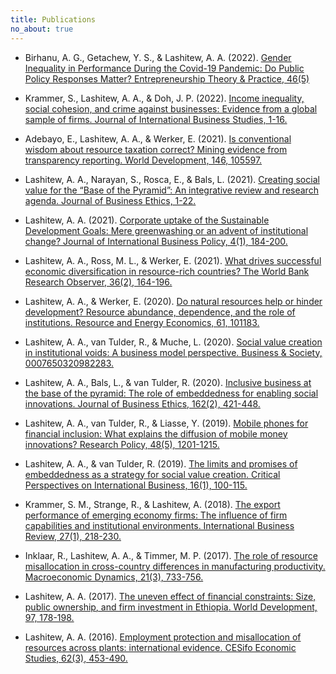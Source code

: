 ```yaml
---
title: Publications
no_about: true
---
```


- Birhanu, A. G., Getachew, Y. S., & Lashitew, A. A. (2022). [Gender Inequality in Performance During the Covid-19 Pandemic: Do Public Policy Responses Matter? Entrepreneurship Theory & Practice, 46(5)](https://journals.sagepub.com/doi/full/10.1177/10422587221077222)

- Krammer, S., Lashitew, A. A., & Doh, J. P. (2022). [Income inequality, social cohesion, and crime against businesses: Evidence from a global sample of firms. Journal of International Business Studies, 1-16.](https://link.springer.com/article/10.1057/s41267-022-00535-5)

- Adebayo, E., Lashitew, A. A., & Werker, E. (2021). [Is conventional wisdom about resource taxation correct? Mining evidence from transparency reporting. World Development, 146, 105597.](https://www.sciencedirect.com/science/article/pii/S0305750X21002126)

- Lashitew, A. A., Narayan, S., Rosca, E., & Bals, L. (2021). [Creating social value for the “Base of the Pyramid”: An integrative review and research agenda. Journal of Business Ethics, 1-22.](https://link.springer.com/article/10.1007/s10551-020-04710-2)

- Lashitew, A. A. (2021). [Corporate uptake of the Sustainable Development Goals: Mere greenwashing or an advent of institutional change? Journal of International Business Policy, 4(1), 184-200.](https://ideas.repec.org/a/pal/joibpo/v4y2021i1d10.1057_s42214-020-00092-4.html)

- Lashitew, A. A., Ross, M. L., & Werker, E. (2021). [What drives successful economic diversification in resource-rich countries? The World Bank Research Observer, 36(2), 164-196. ](https://academic.oup.com/wbro/article/36/2/164/5813434)

- Lashitew, A. A., & Werker, E. (2020). [Do natural resources help or hinder development? Resource abundance, dependence, and the role of institutions. Resource and Energy Economics, 61, 101183.](https://www.sciencedirect.com/science/article/abs/pii/S0928765519302362)

- Lashitew, A. A., van Tulder, R., & Muche, L. (2020). [Social value creation in institutional voids: A business model perspective. Business & Society, 0007650320982283.](https://journals.sagepub.com/doi/10.1177/0007650320982283)

- Lashitew, A. A., Bals, L., & van Tulder, R. (2020). [Inclusive business at the base of the pyramid: The role of embeddedness for enabling social innovations. Journal of Business Ethics, 162(2), 421-448.](https://link.springer.com/article/10.1007/s10551-018-3995-y)

- Lashitew, A. A., van Tulder, R., & Liasse, Y. (2019). [Mobile phones for financial inclusion: What explains the diffusion of mobile money innovations? Research Policy, 48(5), 1201-1215.](https://www.sciencedirect.com/science/article/abs/pii/S0048733319300137)

- Lashitew, A. A., & van Tulder, R. (2019). [The limits and promises of embeddedness as a strategy for social value creation. Critical Perspectives on International Business, 16(1), 100-115.](https://www.ingentaconnect.com/content/mcb/290/2019/00000016/00000001/art00006)

- Krammer, S. M., Strange, R., & Lashitew, A. (2018). [The export performance of emerging economy firms: The influence of firm capabilities and institutional environments. International Business Review, 27(1), 218-230.](https://www.sciencedirect.com/science/article/pii/S096959311730522X)

- Inklaar, R., Lashitew, A. A., & Timmer, M. P. (2017). [The role of resource misallocation in cross-country differences in manufacturing productivity. Macroeconomic Dynamics, 21(3), 733-756.](https://www.cambridge.org/core/journals/macroeconomic-dynamics/article/role-of-resource-misallocation-in-crosscountry-differences-in-manufacturing-productivity/82DF3546D3F232B0628F6BBD6A7B5335)

- Lashitew, A. A. (2017). [The uneven effect of financial constraints: Size, public ownership, and firm investment in Ethiopia. World Development, 97, 178-198.](https://www.sciencedirect.com/science/article/abs/pii/S0305750X17301250)

- Lashitew, A. A. (2016). [Employment protection and misallocation of resources across plants: international evidence. CESifo Economic Studies, 62(3), 453-490.](https://academic.oup.com/cesifo/article-abstract/62/3/453/1744913)


